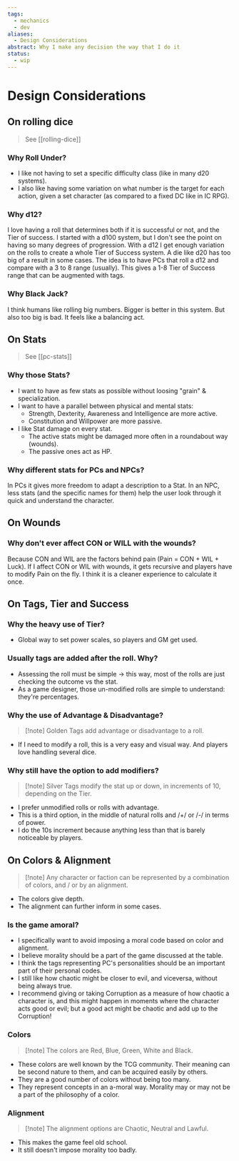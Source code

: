 ```yaml
---
tags:
  - mechanics
  - dev
aliases:
  - Design Considerations
abstract: Why I make any decision the way that I do it
status:
  - wip
---
```


# Design Considerations
## On rolling dice
> See [[rolling-dice]]
### Why Roll Under?
- I like not having to set a specific difficulty class (like in many d20 systems).
- I also like having some variation on what number is the target for each action, given a set character (as compared to a fixed DC like in IC RPG).

### Why d12?
I love having a roll that determines both if it is successful or not, and the Tier of success. I started with a d100 system, but I don't see the point on having so many degrees of progression. With a d12 I get enough variation on the rolls to create a whole Tier of Success system. A die like d20 has too big of a result in some cases. The idea is to have PCs that roll a d12 and compare with a 3 to 8 range (usually). This gives a 1-8 Tier of Success range that can be augmented with tags.

### Why Black Jack?
I think humans like rolling big numbers. Bigger is better in this system. But also too big is bad. It feels like a balancing act.

## On Stats
> See [[pc-stats]]
### Why those Stats?
- I want to have as few stats as possible without loosing "grain" & specialization.
- I want to have a parallel between physical and mental stats:
	- Strength, Dexterity, Awareness and Intelligence are more active.
	- Constitution and Willpower are more passive.
- I like Stat damage on every stat.
	- The active stats might be damaged more often in a roundabout way (wounds).
	- The passive ones act as HP.

### Why different stats for PCs and NPCs?
In PCs it gives more freedom to adapt a description to a Stat. In an NPC, less stats (and the specific names for them) help the user look through it quick and understand the character.

## On Wounds
### Why don't ever affect CON or WILL with the wounds?
Because CON and WIL are the factors behind pain (Pain = CON + WIL + Luck). If I affect CON or WIL with wounds, it gets recursive and players have to modify Pain on the fly. I think it is a cleaner experience to calculate it once.

## On Tags, Tier and Success
### Why the heavy use of Tier?
- Global way to set power scales, so players and GM get used.
### Usually tags are added after the roll. Why?
- Assessing the roll must be simple -> this way, most of the rolls are just checking the outcome vs the stat.
- As a game designer, those un-modified rolls are simple to understand: they're percentages.
### Why the use of Advantage & Disadvantage?
> [!note] Golden Tags add advantage or disadvantage to a roll.

- If I need to modify a roll, this is a very easy and visual way. And players love handling several dice.
### Why still have the option to add modifiers?
> [!note] Silver Tags modify the stat up or down, in increments of 10, depending on the Tier.

- I prefer unmodified rolls or rolls with advantage.
- This is a third option, in the middle of natural rolls and /+/ or /-/ in terms of power.
- I do the 10s increment because anything less than that is barely noticeable by players.

## On Colors & Alignment
> [!note] Any character or faction can be represented by a combination of colors, and / or by an alignment.

- The colors give depth.
- The alignment can further inform in some cases.
### Is the game amoral?
- I specifically want to avoid imposing a moral code based on color and alignment.
- I believe morality should be a part of the game discussed at the table.
- I think the tags representing PC's personalities should be an important part of their personal codes.
- I still like how chaotic might be closer to evil, and viceversa, without being always true.
- I recommend giving or taking Corruption as a measure of how chaotic a character is, and this might happen in moments where the character acts good or evil; but a good act might be chaotic and add up to the Corruption!
### Colors
> [!note] The colors are Red, Blue, Green, White and Black.

- These colors are well known by the TCG community. Their meaning can be second nature to them, and can be acquired easily by others.
- They are a good number of colors without being too many.
- They represent concepts in an a-moral way. Morality may or may not be a part of the philosophy of a color.
### Alignment
> [!note] The alignment options are Chaotic, Neutral and Lawful.

- This makes the game feel old school.
- It still doesn't impose morality too badly.